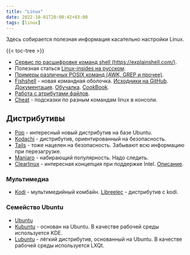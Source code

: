 ```yaml
---
title: "Linux"
date: 2022-10-01T20:00:42+03:00
tags: [linux]
---
```


Здесь собирается полезная информация касательно настройки Linux.

{{< toc-tree >}}

* [Сервис по расшифровке команд shell (https://explainshell.com/)](https://explainshell.com).
* Полезная статься [Linux-insides на русском](https://proninyaroslav.gitbooks.io/linux-insides-ru/content/).
* [Примеры различных POSIX команд (AWK, GREP и прочее)](https://github.com/learnbyexample/Command-line-text-processing).
* [Fishshell](https://fishshell.com/) - новая командная оболочка. [Исходники на GitHub](https://github.com/fish-shell/fish-shell). [Документация](https://fishshell.com/docs/current/index.html). [Обучалка](https://fishshell.com/docs/current/tutorial.html). [CookBook](https://github.com/jorgebucaran/fish-shell-cookbook).
* [Работа с атрибутами файлов](https://wiki.enchtex.info/doc/linux_file_attributes).
* [Cheat](https://snapcraft.io/cheat) - подсказки по разным командам linux в консоли.

## Дистрибутивы

* [Pop](https://system76.com/pop) - интересный новый дистрибутив на базе Ubuntu.
* [Kodachi](https://www.digi77.com/linux-kodachi/) - дистрибутив, ориентированный на безопасность.
* [Tails](https://tails.boum.org/) - тоже нацелен на безопасность. Забывают всю информацию при перезагрузке.
* [Manjaro](https://manjaro.org/) - набирающий популярность. Надо следить.
* [Clearlinux](https://clearlinux.org/) - интересная концепция при поддержке Intel. [Описание](https://pingvinus.ru/distribution/clear-linux).

### Мультимедиа

* [Kodi](https://kodi.tv/) - мультимедийный комбайн. [Libreelec](https://libreelec.wiki/releases) - дистрибутив с kodi.

### Семейство Ubuntu

* [Ubuntu](https://www.ubuntu.com)
* [Kubuntu](https://kubuntu.org/) - основан на Ubuntu. В качестве рабочей среды используется KDE.
* [Lubuntu](https://lubuntu.me) - лёгкий дистрибутив, основанный на Ubuntu. В качестве рабочей среды используется LXQt.
